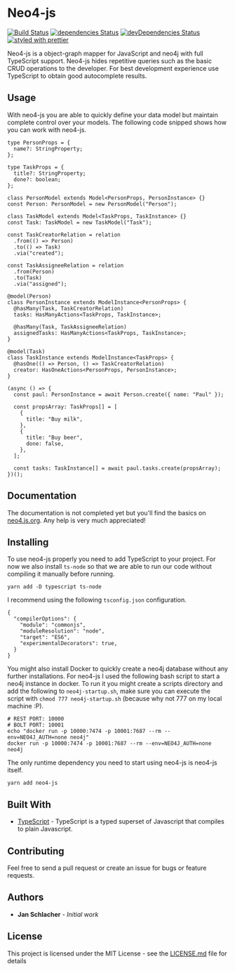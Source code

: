 # Neo4-js

[![Build Status](https://travis-ci.org/neo4-js/neo4-js.svg?branch=master)](https://travis-ci.org/neo4-js/neo4-js) [![dependencies Status](https://david-dm.org/neo4-js/neo4-js/status.svg)](https://david-dm.org/janpeter/neo4js) [![devDependencies Status](https://david-dm.org/neo4-js/neo4-js/dev-status.svg)](https://david-dm.org/neo4-js/neo4-js?type=dev) [![styled with prettier](https://img.shields.io/badge/styled_with-prettier-ff69b4.svg)](https://github.com/prettier/prettier)

Neo4-js is a object-graph mapper for JavaScript and neo4j with full TypeScript support. Neo4-js hides repetitive queries such as the basic CRUD operations to the developer. For best development experience use TypeScript to obtain good autocomplete results.

## Usage

With neo4-js you are able to quickly define your data model but maintain complete control over your models. The following code snipped shows how you can work with neo4-js.

```
type PersonProps = {
  name?: StringProperty;
};

type TaskProps = {
  title?: StringProperty;
  done?: boolean;
};

class PersonModel extends Model<PersonProps, PersonInstance> {}
const Person: PersonModel = new PersonModel("Person");

class TaskModel extends Model<TaskProps, TaskInstance> {}
const Task: TaskModel = new TaskModel("Task");

const TaskCreatorRelation = relation
  .from(() => Person)
  .to(() => Task)
  .via("created");

const TaskAssigneeRelation = relation
  .from(Person)
  .to(Task)
  .via("assigned");

@model(Person)
class PersonInstance extends ModelInstance<PersonProps> {
  @hasMany(Task, TaskCreatorRelation)
  tasks: HasManyActions<TaskProps, TaskInstance>;

  @hasMany(Task, TaskAssigneeRelation)
  assignedTasks: HasManyActions<TaskProps, TaskInstance>;
}

@model(Task)
class TaskInstance extends ModelInstance<TaskProps> {
  @hasOne(() => Person, () => TaskCreatorRelation)
  creator: HasOneActions<PersonProps, PersonInstance>;
}

(async () => {
  const paul: PersonInstance = await Person.create({ name: "Paul" });

  const propsArray: TaskProps[] = [
    {
      title: "Buy milk",
    },
    {
      title: "Buy beer",
      done: false,
    },
  ];

  const tasks: TaskInstance[] = await paul.tasks.create(propsArray);
})();
```

## Documentation

The documentation is not completed yet but you'll find the basics on [neo4.js.org](https://neo4.js.org). Any help is very much appreciated!

## Installing

To use neo4-js properly you need to add TypeScript to your project. For now we also install `ts-node` so that we are able to run our code without compiling it manually before running.

```
yarn add -D typescript ts-node
```

I recommend using the following `tsconfig.json` configuration.

```
{
  "compilerOptions": {
    "module": "commonjs",
    "moduleResolution": "node",
    "target": "ES6",
    "experimentalDecorators": true,
  }
}
```

You might also install Docker to quickly create a neo4j database without any further installations. For neo4-js I used the following bash script to start a neo4j instance in docker. To run it you might create a scripts directory and add the following to `neo4j-startup.sh`, make sure you can execute the script with `chmod 777 neo4j-startup.sh` (because why not 777 on my local machine :P).

```
# REST PORT: 10000
# BOLT PORT: 10001
echo "docker run -p 10000:7474 -p 10001:7687 --rm --env=NEO4J_AUTH=none neo4j"
docker run -p 10000:7474 -p 10001:7687 --rm --env=NEO4J_AUTH=none neo4j
```

The only runtime dependency you need to start using neo4-js is neo4-js itself.

```
yarn add neo4-js
```

## Built With

* [TypeScript](https://www.typescriptlang.org/) - TypeScript is a typed superset of Javascript that compiles to plain Javascript. 

## Contributing

Feel free to send a pull request or create an issue for bugs or feature requests.

## Authors

* **Jan Schlacher** - *Initial work*

## License

This project is licensed under the MIT License - see the [LICENSE.md](LICENSE.md) file for details
